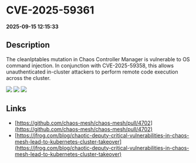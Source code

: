 # CVE-2025-59361

**2025-09-15 12:15:33**

## Description
The cleanIptables mutation in Chaos Controller Manager is vulnerable to OS command injection. In conjunction with CVE-2025-59358, this allows unauthenticated in-cluster attackers to perform remote code execution across the cluster.

![](https://img.shields.io/static/v1?label=Score&message=9.8&color=red)
![](https://img.shields.io/static/v1?label=Severity&message=CRITICAL&color=red)
![](https://img.shields.io/static/v1?label=CWE&message=RCE&color=green)

## Links
- [https://github.com/chaos-mesh/chaos-mesh/pull/4702](https://github.com/chaos-mesh/chaos-mesh/pull/4702)
- [https://jfrog.com/blog/chaotic-deputy-critical-vulnerabilities-in-chaos-mesh-lead-to-kubernetes-cluster-takeover](https://jfrog.com/blog/chaotic-deputy-critical-vulnerabilities-in-chaos-mesh-lead-to-kubernetes-cluster-takeover)
